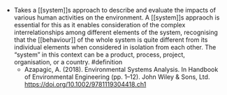 - Takes a [[system]]s approach to describe and evaluate the impacts of various human activities on the environment. A [[system]]s appraoch is essential for this as it enables consideration of the complex interrelationships among different elements of the system, recognising that the [[behaviour]] of the whole system is quite different from its individual elements when considered in isolation from each other. The “system” in this context can be a product, process, project, organisation, or a country. #definition
	- Azapagic, A. (2018). Environmental Systems Analysis. In Handbook of Environmental Engineering (pp. 1–12). John Wiley & Sons, Ltd. https://doi.org/10.1002/9781119304418.ch1